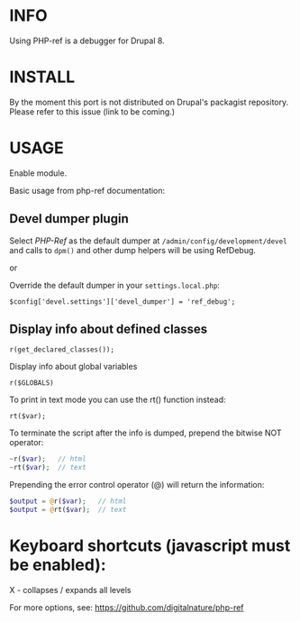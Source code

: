# INFO
Using PHP-ref is a debugger for Drupal 8.


# INSTALL

By the moment this port is not distributed on Drupal's packagist repository.
Please refer to this issue (link to be coming.)

# USAGE
Enable module.



Basic usage from php-ref documentation:

## Devel dumper plugin

Select _PHP-Ref_ as the default dumper at `/admin/config/development/devel` and calls to `dpm()` and other dump helpers will be using RefDebug.

or 

Override the default dumper in your `settings.local.php`:

`$config['devel.settings']['devel_dumper'] = 'ref_debug';`

## Display info about defined classes

`r(get_declared_classes());`

Display info about global variables

`r($GLOBALS)`

To print in text mode you can use the rt() function instead:

`rt($var);`

To terminate the script after the info is dumped, prepend the bitwise NOT operator:

```php
~r($var);   // html
~rt($var);  // text
```

Prepending the error control operator (@) will return the information:

```php
$output = @r($var);   // html
$output = @rt($var);  // text
```

# Keyboard shortcuts (javascript must be enabled):

X - collapses / expands all levels

For more options, see: https://github.com/digitalnature/php-ref
